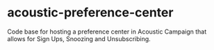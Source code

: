 # acoustic-preference-center
Code base for hosting a preference center in Acoustic Campaign that allows for Sign Ups, Snoozing and Unsubscribing.
